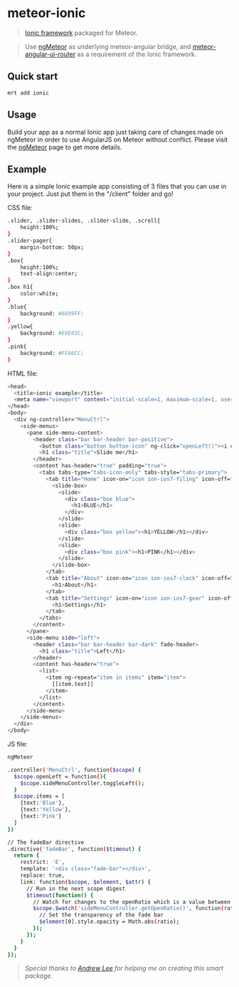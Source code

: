 meteor-ionic
============

> [Ionic framework](http://ionicframework.com "Ionic framework") packaged for Meteor.

> Use [ngMeteor](https://github.com/loneleeandroo/ngMeteor "ngMeteor") as underlying meteor-angular bridge, and [meteor-angular-ui-router](https://github.com/ccll/meteor-angular-ui-router "meteor-angular-ui-router") as a requirement of the Ionic framework.

## Quick start
<pre><code>mrt add ionic</code></pre>

## Usage
Build your app as a normal Ionic app just taking care of changes made on ngMeteor in order to use AngularJS on Meteor without conflict. Please visit the [ngMeteor](https://github.com/loneleeandroo/ngMeteor "ngMeteor") page to get more details.

## Example
Here is a simple Ionic example app consisting of 3 files that you can use in your project. Just put them in the "/client" folder and go!

CSS file:
```sh
.slider, .slider-slides, .slider-slide, .scroll{
	height:100%;
}
.slider-pager{
	margin-bottom: 50px;
}
.box{
	height:100%;
	text-align:center;
}
.box h1{
	color:white;
}
.blue{
	background: #6699FF;
}
.yellow{
	background: #E6E65C;
}
.pink{
	background: #FF66CC;
}
```

HTML file:
```sh
<head>
  <title>ionic example</title>
  <meta name="viewport" content="initial-scale=1, maximum-scale=1, user-scalable=no">
</head>
<body>
  <div ng-controller="MenuCtrl">
    <side-menus>
      <pane side-menu-content>
        <header class="bar bar-header bar-positive">
          <button class="button button-icon" ng-click="openLeft()"><i class="icon ion-navicon"></i></button>
          <h1 class="title">Slide me</h1>
        </header>
        <content has-header="true" padding="true">
          <tabs tabs-type="tabs-icon-only" tabs-style="tabs-primary">
            <tab title="Home" icon-on="icon ion-ios7-filing" icon-off="icon ion-ios7-filing-outline">
              <slide-box>
                <slide>
                  <div class="box blue">
                    <h1>BLUE</h1>
                  </div>
                </slide>
                <slide>
                  <div class="box yellow"><h1>YELLOW</h1></div>
                </slide>
                <slide>
                  <div class="box pink"><h1>PINK</h1></div>
                </slide>
              </slide-box>
            </tab>
            <tab title="About" icon-on="icon ion-ios7-clock" icon-off="icon ion-ios7-clock-outline">
              <h1>About</h1>
            </tab>
            <tab title="Settings" icon-on="icon ion-ios7-gear" icon-off="icon ion-ios7-gear-outline">
              <h1>Settings</h1>
            </tab>
          </tabs>
        </content>
      </pane>
      <side-menu side="left">
        <header class="bar bar-header bar-dark" fade-header>
          <h1 class="title">Left</h1>
        </header>
        <content has-header="true">
          <list>
            <item ng-repeat="item in items" item="item">
              [[item.text]]
            </item>
          </list>
        </content>
      </side-menu>
    </side-menus>
  </div>
</body>
```

JS file:
```sh
ngMeteor

.controller('MenuCtrl', function($scope) {
  $scope.openLeft = function(){
    $scope.sideMenuController.toggleLeft();
  }
  $scope.items = [
    {text:'Blue'},
    {text:'Yellow'},
    {text:'Pink'}
  ]
})

// The fadeBar directive
.directive('fadeBar', function($timeout) {
  return {
    restrict: 'E',
    template: '<div class="fade-bar"></div>',
    replace: true,
    link: function($scope, $element, $attr) {
      // Run in the next scope digest
      $timeout(function() {
        // Watch for changes to the openRatio which is a value between 0 and 1 that says how "open" the side menu is
        $scope.$watch('sideMenuController.getOpenRatio()', function(ratio) {
          // Set the transparency of the fade bar
          $element[0].style.opacity = Math.abs(ratio);
        });
      });
    }
  }
});
```

> *Special thanks to [Andrew Lee](https://github.com/loneleeandroo "Andrew Leek") for helping me on creating this smart package.*
